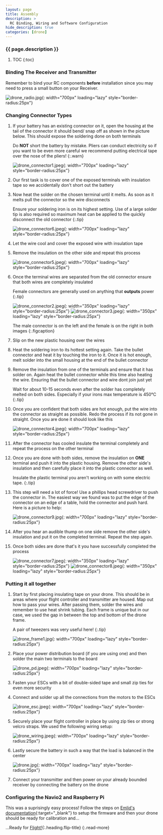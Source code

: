 ```yaml
---
layout: page
title: Assembly
description: >
  RC Binding, Wiring and Software Configuration
hide_description: true
categories: [drone]
---
```



<h3 class="faded">{{ page.description }}</h3>

1. TOC
{:toc}

### Binding The Receiver and Transmitter

Remember to bind your RC components __before__ installation since you may need to press a small button on your Receiver. 


![drone_radio.jpg](/assets/blog/drone_radio.jpg){: width="700px" loading="lazy" style="border-radius:25px"}


### Changing Connector Types

1. If your battery has an existing connector on it, open the housing at the tail of the connector it should bend/ snap off as shown in the picture below. This should expose the soldering done on both terminals 

    Do __NOT__ short the battery by mistake. Pliers can conduct electricity so if you want to be even more careful we recommend putting electrical tape over the nose of the pliers!
    {:.warn}

    ![drone_connector1.jpeg](/assets/blog/drone_connector1.jpeg){: width="700px" loading="lazy" style="border-radius:25px"}

2. Our first task is to cover one of the exposed terminals with insulation tape so we accidentally don't short out the battery
    
3. Now heat the solder on the chosen terminal until it melts. As soon as it melts pull the connector so the wire disconnects

    Ensure your soldering iron is on its highest setting. Use of a large solder tip is also required so maximum heat can be applied to the quickly disconnect the old connector
    {:.tip}

    ![drone_connector6.jpeg](/assets/blog/drone_connector6.jpeg){: width="700px" loading="lazy" style="border-radius:25px"}

4. Let the wire cool and cover the exposed wire with insulation tape

5. Remove the insulation on the other side and repeat this process

    ![drone_connector5.jpeg](/assets/blog/drone_connector5.jpeg){: width="700px" loading="lazy" style="border-radius:25px"}

6. Once the terminal wires are separated from the old connector ensure that both wires are completely insulated

    Female connectors are generally used on anything that __outputs__ power
    {:.tip}

    ![drone_connector2.jpeg](/assets/blog/drone_connector2.jpeg){: width="350px" loading="lazy" style="border-radius:25px"} ![drone_connector3.jpeg](/assets/blog/drone_connector3.jpeg){: width="350px" loading="lazy" style="border-radius:25px"}

    The male connector is on the left and the female is on the right in both images
    {:.figcaption}

7. Slip on the new plastic housing over the wires

8. Heat the soldering iron to its hottest setting again. Take the bullet connector and heat it by touching the iron to it. Once it is hot enough, melt solder into the small housing at the end of the bullet connector

9. Remove the insulation from one of the terminals and ensure that it has solder on. Again heat the bullet connector while this time also heating the wire. Ensuring that the bullet connector and wire dont join just yet

    Wait for about 10-15 seconds even after the solder has completely melted on both sides. Especially if your irons max temperature is 450&deg;C
    {:.tip}

10. Once you are confident that both sides are hot enough, put the wire into the connector as straight as possible. Redo the process if its not gone in straight. Once you are done it should look like this

    ![drone_connector4.jpeg](/assets/blog/drone_connector4.jpeg){: width="700px" loading="lazy" style="border-radius:25px"}

11. After the connector has cooled insulate the terminal completely and repeat the process on the other terminal

12. Once you are done with both sides, remove the insulation on __ONE__ terminal and push it into the plastic housing. Remove the other side's insulation and then carefully place it into the plastic connector as well. 

    Insulate the plastic terminal you aren't working on with some electric tape.
    {:.tip}

13. This step will need a lot of force! Use a phillips head screwdriver to push the connector in. The easiest way we found was to put the edge of the connector on an edge of a table, hold the connector and push hard. Here is a picture to help:

    ![drone_connector9.jpg](/assets/blog/drone_connector9.jpg){: width="700px" loading="lazy" style="border-radius:25px"}

14. After you hear an audible thump on one side remove the other side's insulation and put it on the completed terminal. Repeat the step again.

15. Once both sides are done that's it you have successfully completed the process

    ![drone_connector7.jpeg](/assets/blog/drone_connector7.jpeg){: width="350px" loading="lazy" style="border-radius:25px"} ![drone_connector8.jpeg](/assets/blog/drone_connector8.jpeg){: width="350px" loading="lazy" style="border-radius:25px"}


### Putting it all together

1. Start by first placing insulating tape on your drone. This should be in areas where your flight controller and transmitter are housed. Map out how to pass your wires. After passing them, solder the wires and remember to use heat shrink tubing. Each frame is unique but in our case, we used the gap in between the top and bottom of the drone frame. 

    A pair of tweezers was very useful here!
    {:.tip}

    ![drone_frame1.jpg](/assets/blog/drone_frame1.jpg){: width="700px" loading="lazy" style="border-radius:25px"}

2. Place your power distribution board (if you are using one) and then solder the main two terminals to the board

    ![drone_pd.jpeg](/assets/blog/drone_pd.jpeg){: width="700px" loading="lazy" style="border-radius:25px"}

3. Fasten your ESCs with a bit of double-sided tape and small zip ties for even more security

4. Connect and solder up all the connections from the motors to the ESCs

    ![drone_esc.jpeg](/assets/blog/drone_esc.jpeg){: width="700px" loading="lazy" style="border-radius:25px"}

5. Securely place your flight controller in place by using zip ties or strong velcro straps. We used the following wiring setup:
    
    ![drone_wiring.jpeg](/assets/blog/drone_wiring.jpeg){: width="700px" loading="lazy" style="border-radius:25px"}

6. Lastly secure the battery in such a way that the load is balanced in the center

    ![drone.jpg](/assets/blog/drone.jpg){: width="700px" loading="lazy" style="border-radius:25px"}    

7. Connect your transmitter and then power on your already bounded receiver by connecting the battery on the drone

### Configuring the Navio2 and Raspberry Pi

This was a suprisingly easy process! Follow the steps on [Emlid's documentation](https://docs.emlid.com/navio2/configuring-raspberry-pi/){:target="_blank"} to setup the firmware and then your drone should be ready for calibration and...

...Ready for [Flight!](../drone/flight.html){:.heading.flip-title}
{:.read-more}
